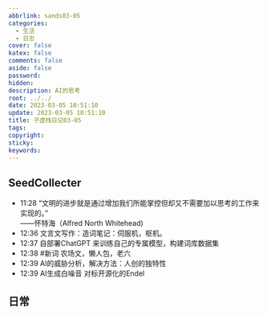 ```yaml
---
abbrlink: sands03-05
categories:
  - 生活
  - 日志
cover: false
katex: false
comments: false
aside: false
password:
hidden:
description: AI的思考
root: ../../
date: 2023-03-05 10:51:10
update: 2023-03-05 10:51:10
title: 子虚栈日记03-05
tags:
copyright:
sticky:
keywords:
---
```


## SeedCollecter
- 11:28 “文明的进步就是通过增加我们所能掌控但却又不需要加以思考的工作来实现的。”<br>——怀特海（Alfred North Whitehead)
- 12:36 文言文写作：造词笔记：伺服机，枢机。
- 12:37 自部署ChatGPT 来训练自己的专属模型，构建词库数据集
- 12:38 #新词 农场文，懒人包，老六
- 12:39 AI的威胁分析，解决方法：人创的独特性
- 12:39 AI生成白噪音 对标开源化的Endel


## 日常
